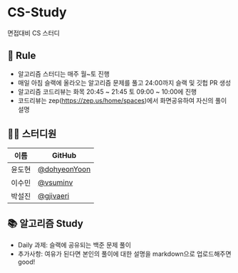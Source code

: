 # CS-Study
면접대비 CS 스터디


## 📘 Rule
- 알고리즘 스터디는 매주 월~토 진행
- 매일 아침 슬랙에 올라오는 알고리즘 문제를 풀고 24:00까지 슬랙 및 깃헙 PR 생성
- 알고리즘 코드리뷰는 화목 20:45 ~ 21:45 토 09:00 ~ 10:00에 진행 
- 코드리뷰는 zep(https://zep.us/home/spaces)에서 화면공유하여 자신의 풀이 설명


## 👨‍💻  스터디원

| 이름   | GitHub                                         |
| ------ | ---------------------------------------------- |
| 윤도현 | [@dohyeonYoon](https://github.com/dohyeonYoon) |
| 이수민 | [@vsuminv](https://github.com/vsuminv) |
| 박설진 | [@gjivaeri](https://github.com/gjivaeri) |


## 📚 알고리즘 Study

- Daily 과제: 슬랙에 공유되는 백준 문제 풀이
- 추가사항: 여유가 된다면 본인의 풀이에 대한 설명을 markdown으로 업로드해주면 good! 
